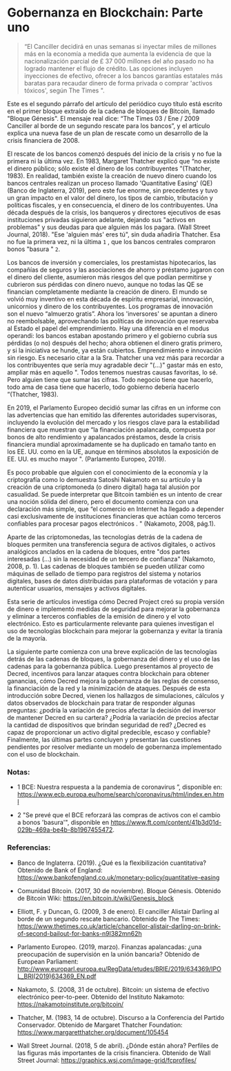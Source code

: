 # Gobernanza en Blockchain: Parte uno

> “El Canciller decidirá en unas semanas si inyectar miles de millones más en la economía a medida que aumenta la evidencia de que la nacionalización parcial de £ 37 000 millones del año pasado no ha logrado mantener el flujo de crédito. Las opciones incluyen inyecciones de efectivo, ofrecer a los bancos garantías estatales más baratas para recaudar dinero de forma privada o comprar 'activos tóxicos', según The Times ".

Este es el segundo párrafo del artículo del periódico cuyo título está escrito en el primer bloque extraído de la cadena de bloques de Bitcoin, llamado "Bloque Génesis". El mensaje real dice: “The Times 03 / Ene / 2009 Canciller al borde de un segundo rescate para los bancos”, y el artículo explica una nueva fase de un plan de rescate como un desarrollo de la crisis financiera de 2008.

El rescate de los bancos comenzó después del inicio de la crisis y no fue la primera ni la última vez. En 1983, Margaret Thatcher explicó que “no existe el dinero público; sólo existe el dinero de los contribuyentes ”(Thatcher, 1983). En realidad, también existe la creación de nuevo dinero cuando los bancos centrales realizan un proceso llamado 'Quantitative Easing' (QE) (Banco de Inglaterra, 2019), pero este fue enorme, sin precedentes y tuvo un gran impacto en el valor del dinero, los tipos de cambio, tributación y políticas fiscales, y en consecuencia, el dinero de los contribuyentes. Una década después de la crisis, los banqueros y directores ejecutivos de esas instituciones privadas siguieron adelante, dejando sus "activos en problemas" y sus deudas para que alguien más los pagara. (Wall Street Journal, 2018). "Ese 'alguien más' eres tú", sin duda añadiría Thatcher. Esa no fue la primera vez, ni la última `1` , que los bancos centrales compraron bonos "basura " `2`.

Los bancos de inversión y comerciales, los prestamistas hipotecarios, las compañías de seguros y las asociaciones de ahorro y préstamo jugaron con el dinero del cliente, asumieron más riesgos del que podían permitirse y cubrieron sus pérdidas con dinero nuevo, aunque no todas las QE se financian completamente mediante la creación de dinero. El mundo se volvió muy inventivo en esta década de espíritu empresarial, innovación, unicornios y dinero de los contribuyentes. Los programas de innovación son el nuevo “almuerzo gratis”. Ahora los 'inversores' se apuntan a dinero no reembolsable, aprovechando las políticas de innovación que reservaba al Estado el papel del emprendimiento. Hay una diferencia en el modus operandi: los bancos estaban apostando primero y el gobierno cubría sus pérdidas (o no) después del hecho; ahora obtienen el dinero gratis primero, y si la iniciativa se hunde, ya están cubiertos. Emprendimiento e innovación sin riesgo. Es necesario citar a la Sra. Thatcher una vez más para recordar a los contribuyentes que sería muy agradable decir "(...)" gastar más en esto, ampliar más en aquello ". Todos tenemos nuestras causas favoritas, lo sé. Pero alguien tiene que sumar las cifras. Todo negocio tiene que hacerlo, todo ama de casa tiene que hacerlo, todo gobierno debería hacerlo ”(Thatcher, 1983).

En 2019, el Parlamento Europeo decidió sumar las cifras en un informe con las advertencias que han emitido las diferentes autoridades supervisoras, incluyendo la evolución del mercado y los riesgos clave para la estabilidad financiera que muestran que “la financiación apalancada, compuesta por bonos de alto rendimiento y apalancados préstamos, desde la crisis financiera mundial aproximadamente se ha duplicado en tamaño tanto en los EE. UU. como en la UE, aunque en términos absolutos la exposición de EE. UU. es mucho mayor ". (Parlamento Europeo, 2019).

Es poco probable que alguien con el conocimiento de la economía y la criptografía como lo demuestra Satoshi Nakamoto en su artículo y la creación de una criptomoneda (o dinero digital) haga tal alusión por casualidad. Se puede interpretar que Bitcoin también es un intento de crear una noción sólida del dinero, pero el documento comienza con una declaración más simple, que “el comercio en Internet ha llegado a depender casi exclusivamente de instituciones financieras que actúan como terceros confiables para procesar pagos electrónicos . " (Nakamoto, 2008, pág.1).

Aparte de las criptomonedas, las tecnologías detrás de la cadena de bloques permiten una transferencia segura de activos digitales, o activos analógicos anclados en la cadena de bloques, entre "dos partes interesadas (...) sin la necesidad de un tercero de confianza" (Nakamoto, 2008, p. 1). Las cadenas de bloques también se pueden utilizar como máquinas de sellado de tiempo para registros del sistema y notarios digitales, bases de datos distribuidas para plataformas de votación y para autenticar usuarios, mensajes y activos digitales.

Esta serie de artículos investiga cómo Decred Project creó su propia versión de dinero e implementó medidas de seguridad para mejorar la gobernanza y eliminar a terceros confiables de la emisión de dinero y el voto electrónico. Esto es particularmente relevante para quienes investigan el uso de tecnologías blockchain para mejorar la gobernanza y evitar la tiranía de la mayoría.

La siguiente parte comienza con una breve explicación de las tecnologías detrás de las cadenas de bloques, la gobernanza del dinero y el uso de las cadenas para la gobernanza pública. Luego presentamos al proyecto de Decred, incentivos para lanzar ataques contra blockchain para obtener ganancias, cómo Decred mejora la gobernanza de las reglas de consenso, la financiación de la red y la minimización de ataques. Después de esta introducción sobre Decred, vienen los hallazgos de simulaciones, cálculos y datos observados de blockchain para tratar de responder algunas preguntas: ¿podría la variación de precios afectar la decisión del inversor de mantener Decred en su cartera? ¿Podría la variación de precios afectar la cantidad de dispositivos que brindan seguridad de red? ¿Decred es capaz de proporcionar un activo digital predecible, escaso y confiable? Finalmente, las últimas partes concluyen y presentan las cuestiones pendientes por resolver mediante un modelo de gobernanza implementado con el uso de blockchain.

### Notas:

- 1 BCE: Nuestra respuesta a la pandemia de coronavirus ”, disponible en: https://www.ecb.europa.eu/home/search/coronavirus/html/index.en.html

- 2 "Se prevé que el BCE reforzará las compras de activos con el cambio a bonos 'basura'", disponible en https://www.ft.com/content/41b3d01d-029b-469a-be4b-8b1967455472.

### Referencias:
- Banco de Inglaterra. (2019). ¿Qué es la flexibilización cuantitativa? Obtenido de Bank of England: https://www.bankofengland.co.uk/monetary-policy/quantitative-easing

- Comunidad Bitcoin. (2017, 30 de noviembre). Bloque Génesis. Obtenido de Bitcoin Wiki: https://en.bitcoin.it/wiki/Genesis_block

- Elliott, F. y Duncan, G. (2009, 3 de enero). El canciller Alistair Darling al borde de un segundo rescate bancario. Obtenido de The Times: https://www.thetimes.co.uk/article/chancellor-alistair-darling-on-brink-of-second-bailout-for-banks-n9l382mn62h

- Parlamento Europeo. (2019, marzo). Finanzas apalancadas: ¿una preocupación de supervisión en la unión bancaria? Obtenido de European Parliament: http://www.europarl.europa.eu/RegData/etudes/BRIE/2019/634369/IPOL_BRI(2019)634369_EN.pdf

- Nakamoto, S. (2008, 31 de octubre). Bitcoin: un sistema de efectivo electrónico peer-to-peer. Obtenido del Instituto Nakamoto: https://nakamotoinstitute.org/bitcoin/

- Thatcher, M. (1983, 14 de octubre). Discurso a la Conferencia del Partido Conservador. Obtenido de Margaret Thatcher Foundation: https://www.margaretthatcher.org/document/105454

- Wall Street Journal. (2018, 5 de abril). ¿Dónde están ahora? Perfiles de las figuras más importantes de la crisis financiera. Obtenido de Wall Street Journal: https://graphics.wsj.com/image-grid/fcprofiles/